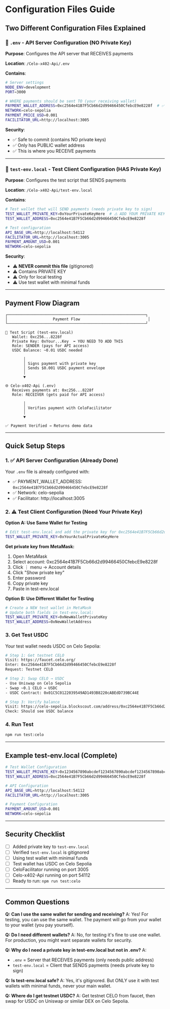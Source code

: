 # Configuration Files Guide

## Two Different Configuration Files Explained

### 📄 `.env` - API Server Configuration (NO Private Key)

**Purpose**: Configures the API server that RECEIVES payments

**Location**: `/Celo-x402-Api/.env`

**Contains**:
```bash
# Server settings
NODE_ENV=development
PORT=3000

# WHERE payments should be sent TO (your receiving wallet)
PAYMENT_WALLET_ADDRESS=0xc2564e41B7F5Cb66d2d99466450CfebcE9e8228f  # ✅ Already set
NETWORK=celo-sepolia
PAYMENT_PRICE_USD=0.001
FACILITATOR_URL=http://localhost:3005
```

**Security**:
- ✅ Safe to commit (contains NO private keys)
- ✅ Only has PUBLIC wallet address
- ✅ This is where you RECEIVE payments

---

### 🔐 `test-env.local` - Test Client Configuration (HAS Private Key)

**Purpose**: Configures the test script that SENDS payments

**Location**: `/Celo-x402-Api/test-env.local`

**Contains**:
```bash
# Test wallet that will SEND payments (needs private key to sign)
TEST_WALLET_PRIVATE_KEY=0xYourPrivateKeyHere  # ⚠️ ADD YOUR PRIVATE KEY HERE
TEST_WALLET_ADDRESS=0xc2564e41B7F5Cb66d2d99466450CfebcE9e8228f

# Test configuration
API_BASE_URL=http://localhost:54112
FACILITATOR_URL=http://localhost:3005
PAYMENT_AMOUNT_USD=0.001
NETWORK=celo-sepolia
```

**Security**:
- ⚠️ **NEVER commit this file** (gitignored)
- ⚠️ Contains PRIVATE KEY
- ⚠️ Only for local testing
- ⚠️ Use test wallet with minimal funds

---

## Payment Flow Diagram

```
┌─────────────────────────────────────────────────────────────┐
│                    Payment Flow                              │
└─────────────────────────────────────────────────────────────┘

📱 Test Script (test-env.local)
   Wallet: 0xc256...8228f
   Private Key: 0xYour...Key  ⬅️ YOU NEED TO ADD THIS
   Role: SENDER (pays for API access)
   USDC Balance: ~0.01 USDC needed

        │
        │ Signs payment with private key
        │ Sends $0.001 USDC payment envelope
        │
        ▼

🌐 Celo-x402-Api (.env)
   Receives payments at: 0xc256...8228f
   Role: RECEIVER (gets paid for API access)

        │
        │ Verifies payment with CeloFacilitator
        │
        ▼

✅ Payment Verified → Returns demo data
```

---

## Quick Setup Steps

### 1. ✅ API Server Configuration (Already Done)
Your `.env` file is already configured with:
- ✅ PAYMENT_WALLET_ADDRESS: `0xc2564e41B7F5Cb66d2d99466450CfebcE9e8228f`
- ✅ Network: celo-sepolia
- ✅ Facilitator: http://localhost:3005

### 2. ⚠️ Test Client Configuration (Need Your Private Key)

**Option A: Use Same Wallet for Testing**
```bash
# Edit test-env.local and add the private key for 0xc2564e41B7F5Cb66d2d99466450CfebcE9e8228f
TEST_WALLET_PRIVATE_KEY=0xYourActualPrivateKeyHere
```

**Get private key from MetaMask:**
1. Open MetaMask
2. Select account: 0xc2564e41B7F5Cb66d2d99466450CfebcE9e8228f
3. Click ⋮ menu → Account details
4. Click "Show private key"
5. Enter password
6. Copy private key
7. Paste in test-env.local

**Option B: Use Different Wallet for Testing**
```bash
# Create a NEW test wallet in MetaMask
# Update both fields in test-env.local:
TEST_WALLET_PRIVATE_KEY=0xNewWalletPrivateKey
TEST_WALLET_ADDRESS=0xNewWalletAddress
```

### 3. Get Test USDC

Your test wallet needs USDC on Celo Sepolia:

```bash
# Step 1: Get testnet CELO
Visit: https://faucet.celo.org/
Enter: 0xc2564e41B7F5Cb66d2d99466450CfebcE9e8228f
Request: Testnet CELO

# Step 2: Swap CELO → USDC
- Use Uniswap on Celo Sepolia
- Swap ~0.1 CELO → USDC
- USDC Contract: 0x01C5C0122039549AD1493B8220cABEdD739BC44E

# Step 3: Verify balance
Visit: https://celo-sepolia.blockscout.com/address/0xc2564e41B7F5Cb66d2d99466450CfebcE9e8228f
Check: Should see USDC balance
```

### 4. Run Test

```bash
npm run test:celo
```

---

## Example test-env.local (Complete)

```bash
# Test Wallet Configuration
TEST_WALLET_PRIVATE_KEY=0x1234567890abcdef1234567890abcdef1234567890abcdef1234567890abcdef
TEST_WALLET_ADDRESS=0xc2564e41B7F5Cb66d2d99466450CfebcE9e8228f

# API Configuration
API_BASE_URL=http://localhost:54112
FACILITATOR_URL=http://localhost:3005

# Payment Configuration
PAYMENT_AMOUNT_USD=0.001
NETWORK=celo-sepolia
```

---

## Security Checklist

- [ ] Added private key to `test-env.local`
- [ ] Verified `test-env.local` is gitignored
- [ ] Using test wallet with minimal funds
- [ ] Test wallet has USDC on Celo Sepolia
- [ ] CeloFacilitator running on port 3005
- [ ] Celo-x402-Api running on port 54112
- [ ] Ready to run: `npm run test:celo`

---

## Common Questions

**Q: Can I use the same wallet for sending and receiving?**
A: Yes! For testing, you can use the same wallet. The payment will go from your wallet to your wallet (you pay yourself).

**Q: Do I need different wallets?**
A: No, for testing it's fine to use one wallet. For production, you might want separate wallets for security.

**Q: Why do I need a private key in test-env.local but not in .env?**
A:
- `.env` = Server that RECEIVES payments (only needs public address)
- `test-env.local` = Client that SENDS payments (needs private key to sign)

**Q: Is test-env.local safe?**
A: Yes, it's gitignored. But ONLY use it with test wallets with minimal funds, never your main wallet.

**Q: Where do I get testnet USDC?**
A: Get testnet CELO from faucet, then swap for USDC on Uniswap or similar DEX on Celo Sepolia.
